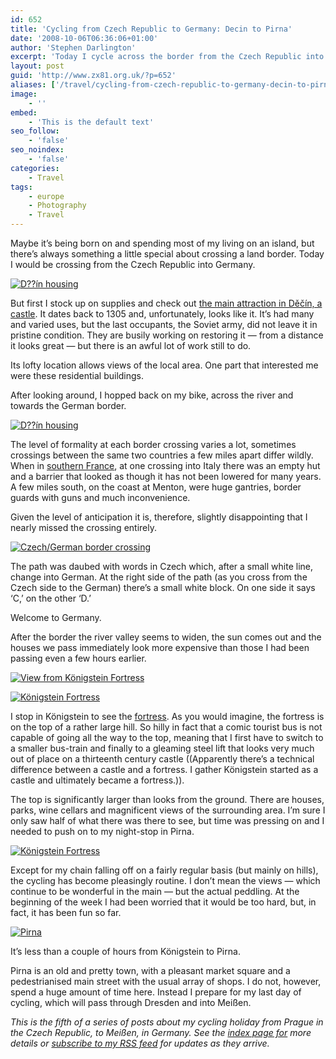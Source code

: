```yaml
---
id: 652
title: 'Cycling from Czech Republic to Germany: Decin to Pirna'
date: '2008-10-06T06:36:06+01:00'
author: 'Stephen Darlington'
excerpt: 'Today I cycle across the border from the Czech Republic into Germany.'
layout: post
guid: 'http://www.zx81.org.uk/?p=652'
aliases: ['/travel/cycling-from-czech-republic-to-germany-decin-to-pirna.html']
image:
    - ''
embed:
    - 'This is the default text'
seo_follow:
    - 'false'
seo_noindex:
    - 'false'
categories:
    - Travel
tags:
    - europe
    - Photography
    - Travel
---
```


Maybe it’s being born on and spending most of my living on an island, but there’s always something a little special about crossing a land border. Today I would be crossing from the Czech Republic into Germany.

[![D??ín housing](https://i0.wp.com/farm8.staticflickr.com/7062/6782216502_93d6a8bb76.jpg?resize=500%2C333)](http://www.flickr.com/photos/stephendarlington/6782216502/ "D??Ãn housing by stephendarlington, on Flickr")

But first I stock up on supplies and check out [the main attraction in Děčín, a castle](http://www.ceskosaske-svycarsko.cz/tourist-attractions/decins-castle-and-rose-garden.html). It dates back to 1305 and, unfortunately, looks like it. It’s had many and varied uses, but the last occupants, the Soviet army, did not leave it in pristine condition. They are busily working on restoring it — from a distance it looks great — but there is an awful lot of work still to do.

Its lofty location allows views of the local area. One part that interested me were these residential buildings.

After looking around, I hopped back on my bike, across the river and towards the German border.

[![D??ín housing](https://i0.wp.com/farm8.staticflickr.com/7059/6782216800_f8b5d8a363.jpg?resize=500%2C333)](http://www.flickr.com/photos/stephendarlington/6782216800/ "D??ín housing by stephendarlington, on Flickr")

The level of formality at each border crossing varies a lot, sometimes crossings between the same two countries a few miles apart differ wildly. When in [southern France](http://www.zx81.org.uk/travel/alps-to-riviera-france-2005.html), at one crossing into Italy there was an empty hut and a barrier that looked as though it has not been lowered for many years. A few miles south, on the coast at Menton, were huge gantries, border guards with guns and much inconvenience.

Given the level of anticipation it is, therefore, slightly disappointing that I nearly missed the crossing entirely.

[![Czech/German border crossing](https://i0.wp.com/farm8.staticflickr.com/7038/6782217120_ff85224e97.jpg?resize=333%2C500)](http://www.flickr.com/photos/stephendarlington/6782217120/ "Czech/German border crossing by stephendarlington, on Flickr")

The path was daubed with words in Czech which, after a small white line, change into German. At the right side of the path (as you cross from the Czech side to the German) there’s a small white block. On one side it says ‘C,’ on the other ‘D.’

Welcome to Germany.

After the border the river valley seems to widen, the sun comes out and the houses we pass immediately look more expensive than those I had been passing even a few hours earlier.

[![View from Königstein Fortress](https://i0.wp.com/farm8.staticflickr.com/7176/6928337525_e6bb045b0e.jpg?resize=333%2C500)](http://www.flickr.com/photos/stephendarlington/6928337525/ "View from Königstein Fortress by stephendarlington, on Flickr")

[![Königstein Fortress](https://i0.wp.com/farm8.staticflickr.com/7202/6782217650_de949ac178.jpg?resize=333%2C500)](http://www.flickr.com/photos/stephendarlington/6782217650/ "Königstein Fortress by stephendarlington, on Flickr")

I stop in Königstein to see the [fortress](http://www.festung-koenigstein.de/museum/en/). As you would imagine, the fortress is on the top of a rather large hill. So hilly in fact that a comic tourist bus is not capable of going all the way to the top, meaning that I first have to switch to a smaller bus-train and finally to a gleaming steel lift that looks very much out of place on a thirteenth century castle ((Apparently there’s a technical difference between a castle and a fortress. I gather Königstein started as a castle and ultimately became a fortress.)).

The top is significantly larger than looks from the ground. There are houses, parks, wine cellars and magnificent views of the surrounding area. I’m sure I only saw half of what there was there to see, but time was pressing on and I needed to push on to my night-stop in Pirna.

[![Königstein Fortress](https://i0.wp.com/farm8.staticflickr.com/7053/6928338029_68b913eb59.jpg?resize=500%2C333)](http://www.flickr.com/photos/stephendarlington/6928338029/ "Königstein Fortress by stephendarlington, on Flickr")

Except for my chain falling off on a fairly regular basis (but mainly on hills), the cycling has become pleasingly routine. I don’t mean the views — which continue to be wonderful in the main — but the actual peddling. At the beginning of the week I had been worried that it would be too hard, but, in fact, it has been fun so far.

[![Pirna](https://i0.wp.com/farm8.staticflickr.com/7042/6928338305_3eb04cd951.jpg?resize=500%2C333)](http://www.flickr.com/photos/stephendarlington/6928338305/ "Pirna by stephendarlington, on Flickr")

It’s less than a couple of hours from Königstein to Pirna.

Pirna is an old and pretty town, with a pleasant market square and a pedestrianised main street with the usual array of shops. I do not, however, spend a huge amount of time here. Instead I prepare for my last day of cycling, which will pass through Dresden and into Meißen.

*This is the fifth of a series of posts about my cycling holiday from Prague in the Czech Republic, to Meißen, in Germany. See the [index page for](http://www.zx81.org.uk/travel/cycling-from-the-czech-republic-to-germany.html) more details or [subscribe to my RSS feed](http://feeds.zx81.org.uk/zx81orguk) for updates as they arrive.*